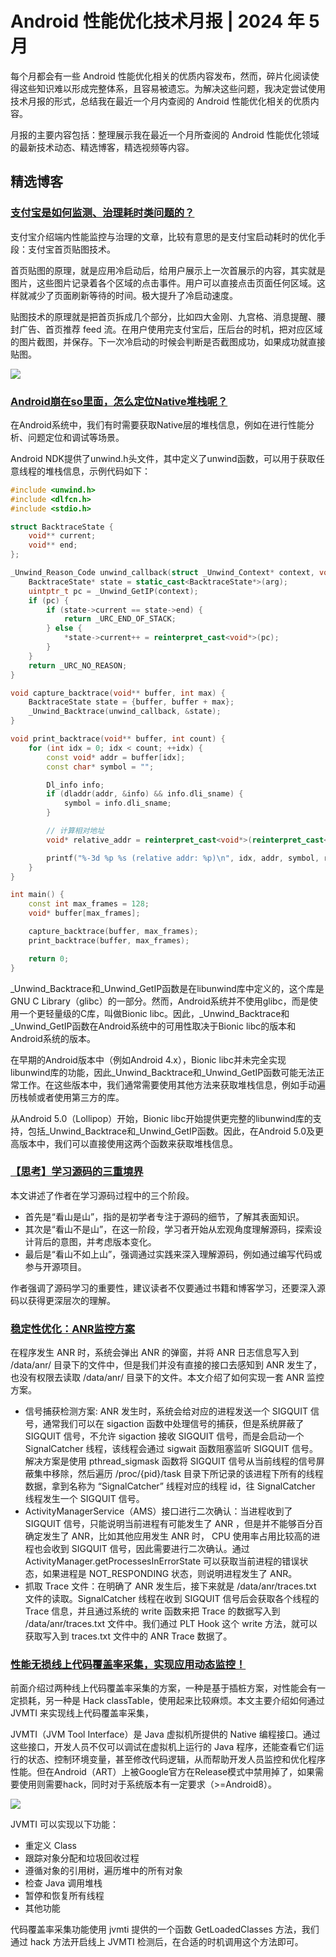 # Android 性能优化技术月报 | 2024 年 5 月
每个月都会有一些 Android 性能优化相关的优质内容发布，然而，碎片化阅读使得这些知识难以形成完整体系，且容易被遗忘。为解决这些问题，我决定尝试使用技术月报的形式，总结我在最近一个月内查阅的 Android 性能优化相关的优质内容。

月报的主要内容包括：整理展示我在最近一个月所查阅的 Android 性能优化领域的最新技术动态、精选博客，精选视频等内容。

## 精选博客
### [支付宝是如何监测、治理耗时类问题的？](https://open.alipay.com/portal/forum/post/102701057)
支付宝介绍端内性能监控与治理的文章，比较有意思的是支付宝启动耗时的优化手段：支付宝首页贴图技术。

首页贴图的原理，就是应用冷启动后，给用户展示上一次首展示的内容，其实就是图片，这些图片记录着各个区域的点击事件。用户可以直接点击页面任何区域。这样就减少了页面刷新等待的时间。极大提升了冷启动速度。

贴图技术的原理就是把首页拆成几个部分，比如四大金刚、九宫格、消息提醒、腰封广告、首页推荐 feed 流。在用户使用完支付宝后，压后台的时机，把对应区域的图片截图，并保存。下一次冷启动的时候会判断是否截图成功，如果成功就直接贴图。

![](https://raw.gitmirror.com/RicardoJiang/resource/main/2024/may/p9.png)

### [Android崩在so里面，怎么定位Native堆栈呢？](https://mp.weixin.qq.com/s/TLXLPhPOU6y3Z3FtDOEi9w)
在Android系统中，我们有时需要获取Native层的堆栈信息，例如在进行性能分析、问题定位和调试等场景。

Android NDK提供了unwind.h头文件，其中定义了unwind函数，可以用于获取任意线程的堆栈信息，示例代码如下：

```c++
#include <unwind.h>
#include <dlfcn.h>
#include <stdio.h>

struct BacktraceState {
    void** current;
    void** end;
};

_Unwind_Reason_Code unwind_callback(struct _Unwind_Context* context, void* arg) {
    BacktraceState* state = static_cast<BacktraceState*>(arg);
    uintptr_t pc = _Unwind_GetIP(context);
    if (pc) {
        if (state->current == state->end) {
            return _URC_END_OF_STACK;
        } else {
            *state->current++ = reinterpret_cast<void*>(pc);
        }
    }
    return _URC_NO_REASON;
}

void capture_backtrace(void** buffer, int max) {
    BacktraceState state = {buffer, buffer + max};
    _Unwind_Backtrace(unwind_callback, &state);
}

void print_backtrace(void** buffer, int count) {
    for (int idx = 0; idx < count; ++idx) {
        const void* addr = buffer[idx];
        const char* symbol = "";

        Dl_info info;
        if (dladdr(addr, &info) && info.dli_sname) {
            symbol = info.dli_sname;
        }

        // 计算相对地址
        void* relative_addr = reinterpret_cast<void*>(reinterpret_cast<uintptr_t>(addr) - reinterpret_cast<uintptr_t>(info.dli_fbase));

        printf("%-3d %p %s (relative addr: %p)\n", idx, addr, symbol, relative_addr);
    }
}

int main() {
    const int max_frames = 128;
    void* buffer[max_frames];

    capture_backtrace(buffer, max_frames);
    print_backtrace(buffer, max_frames);

    return 0;
}
```

_Unwind_Backtrace和_Unwind_GetIP函数是在libunwind库中定义的，这个库是GNU C Library（glibc）的一部分。然而，Android系统并不使用glibc，而是使用一个更轻量级的C库，叫做Bionic libc。因此，_Unwind_Backtrace和_Unwind_GetIP函数在Android系统中的可用性取决于Bionic libc的版本和Android系统的版本。

在早期的Android版本中（例如Android 4.x），Bionic libc并未完全实现libunwind库的功能，因此_Unwind_Backtrace和_Unwind_GetIP函数可能无法正常工作。在这些版本中，我们通常需要使用其他方法来获取堆栈信息，例如手动遍历栈帧或者使用第三方的库。

从Android 5.0（Lollipop）开始，Bionic libc开始提供更完整的libunwind库的支持，包括_Unwind_Backtrace和_Unwind_GetIP函数。因此，在Android 5.0及更高版本中，我们可以直接使用这两个函数来获取堆栈信息。

### [【思考】学习源码的三重境界](https://juejin.cn/post/7366945260792299558)
本文讲述了作者在学习源码过程中的三个阶段。

- 首先是“看山是山”，指的是初学者专注于源码的细节，了解其表面知识。
- 其次是“看山不是山”，在这一阶段，学习者开始从宏观角度理解源码，探索设计背后的意图，并考虑版本变化。
- 最后是“看山不如上山”，强调通过实践来深入理解源码，例如通过编写代码或参与开源项目。

作者强调了源码学习的重要性，建议读者不仅要通过书籍和博客学习，还要深入源码以获得更深层次的理解。

### [稳定性优化：ANR监控方案](https://juejin.cn/post/7371779128477302823)
在程序发生 ANR 时，系统会弹出 ANR 的弹窗，并将 ANR 日志信息写入到 /data/anr/ 目录下的文件中，但是我们并没有直接的接口去感知到 ANR 发生了，也没有权限去读取 /data/anr/ 目录下的文件。本文介绍了如何实现一套 ANR 监控方案。

- 信号捕获检测方案: ANR 发生时，系统会给对应的进程发送一个 SIGQUIT 信号，通常我们可以在 sigaction 函数中处理信号的捕获，但是系统屏蔽了 SIGQUIT 信号，不允许 sigaction 接收 SIGQUIT 信号，而是会启动一个 SignalCatcher 线程，该线程会通过 sigwait 函数阻塞监听 SIGQUIT 信号。解决方案是使用 pthread_sigmask 函数将 SIGQUIT 信号从当前线程的信号屏蔽集中移除，然后遍历 /proc/{pid}/task 目录下所记录的该进程下所有的线程数据，拿到名称为 “SignalCatcher” 线程对应的线程 id，往 SignalCatcher 线程发生一个 SIGQUIT 信号。
- ActivityManagerService（AMS）接口进行二次确认：当进程收到了 SIGQUIT 信号，只能说明当前进程有可能发生了 ANR ，但是并不能够百分百确定发生了 ANR，比如其他应用发生 ANR 时， CPU 使用率占用比较高的进程也会收到 SIGQUIT 信号，因此需要进行二次确认。通过 ActivityManager.getProcessesInErrorState 可以获取当前进程的错误状态，如果进程是 NOT_RESPONDING 状态，则说明进程发生了 ANR。
- 抓取 Trace 文件：在明确了 ANR 发生后，接下来就是 /data/anr/traces.txt 文件的读取。SignalCatcher 线程在收到 SIGQUIT 信号后会获取各个线程的 Trace 信息，并且通过系统的 write 函数来把 Trace 的数据写入到 /data/anr/traces.txt 文件中。我们通过 PLT Hook 这个 write 方法，就可以获取写入到 traces.txt 文件中的 ANR Trace 数据了。

### [性能无损线上代码覆盖率采集，实现应用动态监控！](https://mp.weixin.qq.com/s/cVgwHxVs-xA5zywk5u0Eew)
前面介绍过两种线上代码覆盖率采集的方案，一种是基于插桩方案，对性能会有一定损耗，另一种是 Hack classTable，使用起来比较麻烦。本文主要介绍如何通过 JVMTI 来实现线上代码覆盖率采集，

JVMTI（JVM Tool Interface）是 Java 虚拟机所提供的 Native 编程接口。通过这些接口，开发人员不仅可以调试在虚拟机上运行的 Java 程序，还能查看它们运行的状态、控制环境变量，甚至修改代码逻辑，从而帮助开发人员监控和优化程序性能。但在Android（ART）上被Google官方在Release模式中禁用掉了，如果需要使用则需要hack，同时对于系统版本有一定要求（>=Android8）。

![](https://raw.gitmirror.com/RicardoJiang/resource/main/2024/may/p10.webp)

JVMTI 可以实现以下功能：

- 重定义 Class
- 跟踪对象分配和垃圾回收过程
- 遵循对象的引用树，遍历堆中的所有对象
- 检查 Java 调用堆栈
- 暂停和恢复所有线程
- 其他功能

代码覆盖率采集功能使用 jvmti 提供的一个函数 GetLoadedClasses 方法，我们通过 hack 方法开启线上 JVMTI 检测后，在合适的时机调用这个方法即可。



